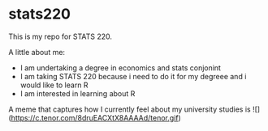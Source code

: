 # stats220

This is my repo for STATS 220. 

A little about me:

- I am undertaking a degree in economics and stats conjonint
- I am taking STATS 220 because i need to do it for my degreee and i would like to learn R
- I am interested in learning about R

A meme that captures how I currently feel about my university studies is ![]
(https://c.tenor.com/8druEACXtX8AAAAd/tenor.gif)
